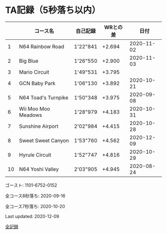 # TA記録（5秒落ち以内）

||コース名|自己記録|WRとの差|日付
|--|--|--|--|--|
|1|N64 Rainbow Road|1'22"841|+2.694|2020-11-02|
|2|Big Blue|1'26"550|+2.900|2020-11-03|
|3|Mario Circuit|1'49"531|+3.795||
|4|GCN Baby Park|1'06"130|+3.892|2020-10-21|
|5|N64 Toad's Turnpike|1'50"348|+3.975|2020-09-08|
|6|Wii Moo Moo Meadows|1'28"979|+4.183|2020-10-31|
|7|Sunshine Airport|2'02"984|+4.415|2020-10-28|
|8|Sweet Sweet Canyon|1'53"760|+4.562|2020-12-09|
|9|Hyrule Circuit|1'52"747|+4.816|2020-10-29|
|10|N64 Yoshi Valley|2'03"905|+4.945|2020-08-24|

ゴースト: 1101-6752-0152

全コース8秒落ち: 2020-09-16

全コース7秒落ち: 2020-10-20

Last updated: 2020-12-09

[全記録](https://github.com/xuzijian629/xuzijian629/blob/master/ALL.md)